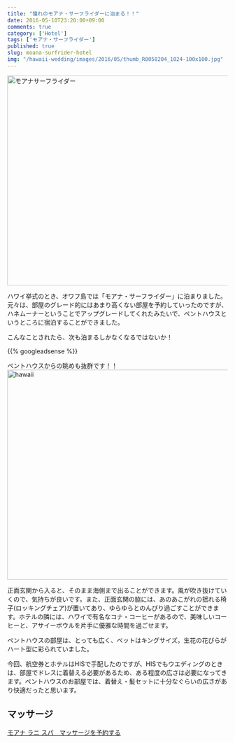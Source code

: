 ```yaml
---
title: "憧れのモアナ・サーフライダーに泊まる！！"
date: 2016-05-10T23:20:00+09:00
comments: true
category: ['Hotel']
tags: ['モアナ・サーフライダー']
published: true
slug: moana-surfrider-hotel
img: "/hawaii-wedding/images/2016/05/thumb_R0058204_1024-100x100.jpg"
---
```

<img src="/hawaii-wedding/images/2016/05/thumb_R0058204_1024-1024x768.jpg" alt="モアナサーフライダー" width="640" height="480" class="aligncenter size-large wp-image-70" />

ハワイ挙式のとき、オワフ島では「モアナ・サーフライダー」に泊まりました。元々は、部屋のグレード的にはあまり高くない部屋を予約していったのですが、ハネムーナーということでアップグレードしてくれたみたいで、ペントハウスというところに宿泊することができました。

こんなことされたら、次も泊まるしかなくなるではないか！

<!--more-->
{{% googleadsense %}}


ペントハウスからの眺めも抜群です！！
<img src="/hawaii-wedding/images/2016/05/thumb_R0058193_1024-1024x768.jpg" alt="hawaii" width="640" height="480" class="aligncenter size-large wp-image-60" />

正面玄関から入ると、そのまま海側まで出ることができます。風が吹き抜けていくので、気持ちが良いです。また、正面玄関の脇には、あのあこがれの揺れる椅子(ロッキングチェア)が置いてあり、ゆらゆらとのんびり過ごすことができます。ホテルの隣には、ハワイで有名なコナ・コーヒーがあるので、美味しいコーヒーと、アサイーボウルを片手に優雅な時間を過ごせます。


ペントハウスの部屋は、とっても広く、ベットはキングサイズ。生花の花びらがハート型に彩られていました。

今回、航空券とホテルはHISで手配したのですが、HISでもウエディングのときは、部屋でドレスに着替える必要があるため、ある程度の広さは必要になってきます。ペントハウスのお部屋では、着替え・髪セットに十分なぐらいの広さがあり快適だったと思います。


## マッサージ
<a href="//ck.jp.ap.valuecommerce.com/servlet/referral?sid=3297538&pid=884174591&vc_url=http%3A%2F%2Fwww.veltra.com%2Fjp%2Fhawaii%2Foahu%2Fa%2F14307%3Fsid%3D1011" target="_blank" rel="nofollow"><img src="//ad.jp.ap.valuecommerce.com/servlet/gifbanner?sid=3297538&pid=884174591" height="1" width="0" border="0">モアナ ラニ スパ　マッサージを予約する</a>
